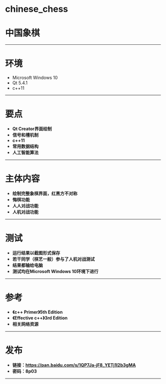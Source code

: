 # chinese_chess
# 中国象棋
-------------------------

# 环境
- Microsoft Windows 10
- Qt 5.4.1
- c++11

--------------------------

# 要点
- **Qt Creator界面绘制**
- **信号和槽机制**
- **c++11**
- **常用数据结构**
- **人工智能算法**

----------------------------

# 主体内容
- **绘制完整象棋界面，红黑方不对称**
- **悔棋功能**
- **人人对战功能**
- **人机对战功能**

------------------------------

# 测试
- **运行结果以截图形式保存**
- **若干同学（棋艺一般）参与了人机对战测试**
- **结果都输给电脑**
- **测试均在Microsoft Windows 10环境下进行**


------------------------------

# 参考
- **《c++ Primer》5th Edition**
- **《Effective c++》3rd Edition**
- **相关网络资源**

------------------------------

# 发布
- **链接：https://pan.baidu.com/s/1QP7Ja-jF8_YETj1l2b3gMA**
- **密码：8p03**

------------------------------


